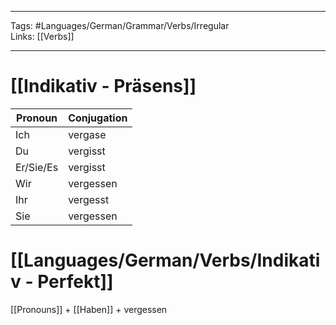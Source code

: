 ___
Tags: #Languages/German/Grammar/Verbs/Irregular  
Links: [[Verbs]]
___
# [[Indikativ - Präsens]]
Pronoun|Conjugation
------------ | ------------
Ich | vergase
Du | vergisst
Er/Sie/Es | vergisst
Wir | vergessen
Ihr | vergesst
Sie | vergessen


# [[Languages/German/Verbs/Indikativ - Perfekt]]
[[Pronouns]] + [[Haben]] +  vergessen